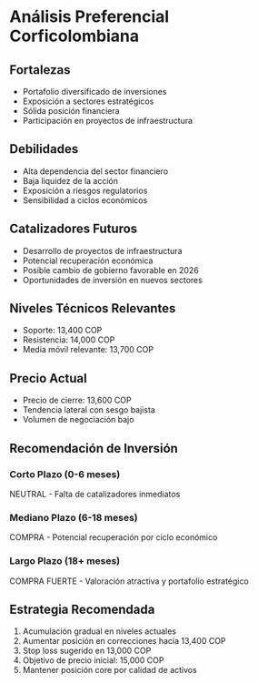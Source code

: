 # Análisis Preferencial Corficolombiana

## Fortalezas

- Portafolio diversificado de inversiones
- Exposición a sectores estratégicos
- Sólida posición financiera
- Participación en proyectos de infraestructura

## Debilidades

- Alta dependencia del sector financiero
- Baja liquidez de la acción
- Exposición a riesgos regulatorios
- Sensibilidad a ciclos económicos

## Catalizadores Futuros

- Desarrollo de proyectos de infraestructura
- Potencial recuperación económica
- Posible cambio de gobierno favorable en 2026
- Oportunidades de inversión en nuevos sectores

## Niveles Técnicos Relevantes

- Soporte: 13,400 COP
- Resistencia: 14,000 COP
- Media móvil relevante: 13,700 COP

## Precio Actual

- Precio de cierre: 13,600 COP
- Tendencia lateral con sesgo bajista
- Volumen de negociación bajo

## Recomendación de Inversión

### Corto Plazo (0-6 meses)

NEUTRAL - Falta de catalizadores inmediatos

### Mediano Plazo (6-18 meses)

COMPRA - Potencial recuperación por ciclo económico

### Largo Plazo (18+ meses)

COMPRA FUERTE - Valoración atractiva y portafolio estratégico

## Estrategia Recomendada

1. Acumulación gradual en niveles actuales
2. Aumentar posición en correcciones hacia 13,400 COP
3. Stop loss sugerido en 13,000 COP
4. Objetivo de precio inicial: 15,000 COP
5. Mantener posición core por calidad de activos
